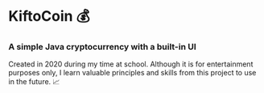 # KiftoCoin 💰

### A simple Java cryptocurrency with a built-in UI
Created in 2020 during my time at school. 
Although it is for entertainment purposes only, I learn valuable principles and skills from this project to use in the future. 📈
